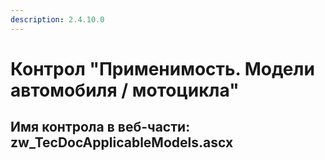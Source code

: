 ```yaml
---
description: 2.4.10.0
---
```


# Контрол "Применимость. Модели автомобиля / мотоцикла"

## Имя контрола в веб-части: zw\_TecDocApplicableModels.ascx

